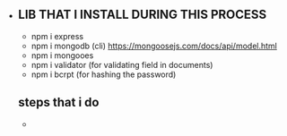 - ## LIB THAT I INSTALL DURING THIS PROCESS
  
   * npm i express
   * npm i mongodb (cli)   https://mongoosejs.com/docs/api/model.html
   * npm i mongooes
   * npm i validator (for validating field in documents)
   * npm i bcrpt (for hashing the password)



   ## steps that i do
   - 
